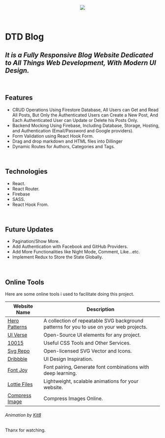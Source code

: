 <p align="center">
    <img   src="https://firebasestorage.googleapis.com/v0/b/dtd-blog-8bed5.appspot.com/o/blog%20yes.gif?alt=media&token=a18999ae-f867-4059-864e-82714dd4ce9f"   />
</p>

<br />

# DTD Blog 
## _It is a Fully Responsive Blog Website Dedicated to All Things Web Development, With Modern UI Design._
<br />

## Features

- CRUD Operations Using Firestore Database, All Users can Get and Read All Posts, But Only the Authenticated Users can Create a New Post, And Each Authenticated User can Update or Delete his Posts Only.
- Backend Mocking Using Firebase, Including Database, Storage, Hosting, and Authentication (Email/Password and Google providers).
- Form Validation using React Hook Form.
- Drag and drop markdown and HTML files into Dillinger
- Dynamic Routes for Authors, Categories and Tags.

<br />

## Technologies

- React.
- React Router.
- Firebase
- SASS.
- React Hook From.

<br />

## Future Updates

- Pagination/Show More.
- Add Authentication with Facebook and GitHub Providers.
- Add More Functionalities like Night Mode, Comment, Like...etc.
- Implement Redux to Store the State Globally. 

<br />

## Online Tools

Here are some online tools i used to facilitate doing this project.

| Website Name | Description |
| ------ | ------ |
| [ Hero Patterns]( https://heropatterns.com/) | A collection of repeatable SVG background patterns for you to use on your web projects. |
| [ UI Verse]( https://uiverse.io/) | Open-Source UI elements for any project. |
| [ 10015 ]( https://10015.io/ ) | Useful CSS Tools and Other Services. |
| [ Svg Repo ]( https://www.svgrepo.com/) | Open-licensed SVG Vector and Icons. |
| [ Dribbble]( https://dribbble.com/) | UI Design Inspiration. |
| [ Font Joy]( https://fontjoy.com/) | Font pairing, Generate font combinations with deep learning. |
| [ Lottie Files]( https://lottiefiles.com/) | Lightweight, scalable animations for your website. |
| [ Compress Image]( https://compressimage.io/) | Compress Images Online. |

###### Animation by [Kit8](https://kit8.net/)

Thanx for watching.
